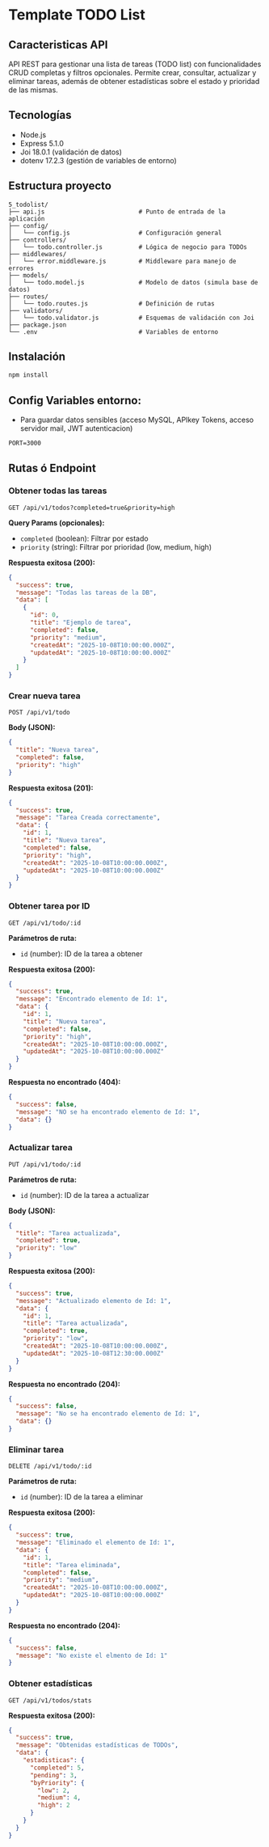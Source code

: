 # Template TODO List

## Caracteristicas API

API REST para gestionar una lista de tareas (TODO list) con funcionalidades CRUD completas y filtros opcionales. Permite crear, consultar, actualizar y eliminar tareas, además de obtener estadísticas sobre el estado y prioridad de las mismas.

## Tecnologías

- Node.js
- Express 5.1.0
- Joi 18.0.1 (validación de datos)
- dotenv 17.2.3 (gestión de variables de entorno)

## Estructura proyecto

```
5_todolist/
├── api.js                          # Punto de entrada de la aplicación
├── config/
│   └── config.js                   # Configuración general
├── controllers/
│   └── todo.controller.js          # Lógica de negocio para TODOs
├── middlewares/
│   └── error.middleware.js         # Middleware para manejo de errores
├── models/
│   └── todo.model.js               # Modelo de datos (simula base de datos)
├── routes/
│   └── todo.routes.js              # Definición de rutas
├── validators/
│   └── todo.validator.js           # Esquemas de validación con Joi
├── package.json
└── .env                            # Variables de entorno
```

## Instalación

```bash
npm install
```

## Config Variables entorno:
- Para guardar datos sensibles (acceso MySQL, APIkey Tokens, acceso servidor mail, JWT autenticacion)
```
PORT=3000
```

## Rutas ó Endpoint

### Obtener todas las tareas
```http
GET /api/v1/todos?completed=true&priority=high
```

**Query Params (opcionales):**
- `completed` (boolean): Filtrar por estado
- `priority` (string): Filtrar por prioridad (low, medium, high)

**Respuesta exitosa (200):**
```json
{
  "success": true,
  "message": "Todas las tareas de la DB",
  "data": [
    {
      "id": 0,
      "title": "Ejemplo de tarea",
      "completed": false,
      "priority": "medium",
      "createdAt": "2025-10-08T10:00:00.000Z",
      "updatedAt": "2025-10-08T10:00:00.000Z"
    }
  ]
}
```

### Crear nueva tarea
```http
POST /api/v1/todo
```

**Body (JSON):**
```json
{
  "title": "Nueva tarea",
  "completed": false,
  "priority": "high"
}
```

**Respuesta exitosa (201):**
```json
{
  "success": true,
  "message": "Tarea Creada correctamente",
  "data": {
    "id": 1,
    "title": "Nueva tarea",
    "completed": false,
    "priority": "high",
    "createdAt": "2025-10-08T10:00:00.000Z",
    "updatedAt": "2025-10-08T10:00:00.000Z"
  }
}
```

### Obtener tarea por ID
```http
GET /api/v1/todo/:id
```

**Parámetros de ruta:**
- `id` (number): ID de la tarea a obtener

**Respuesta exitosa (200):**
```json
{
  "success": true,
  "message": "Encontrado elemento de Id: 1",
  "data": {
    "id": 1,
    "title": "Nueva tarea",
    "completed": false,
    "priority": "high",
    "createdAt": "2025-10-08T10:00:00.000Z",
    "updatedAt": "2025-10-08T10:00:00.000Z"
  }
}
```

**Respuesta no encontrado (404):**
```json
{
  "success": false,
  "message": "NO se ha encontrado elemento de Id: 1",
  "data": {}
}
```

### Actualizar tarea
```http
PUT /api/v1/todo/:id
```

**Parámetros de ruta:**
- `id` (number): ID de la tarea a actualizar

**Body (JSON):**
```json
{
  "title": "Tarea actualizada",
  "completed": true,
  "priority": "low"
}
```

**Respuesta exitosa (200):**
```json
{
  "success": true,
  "message": "Actualizado elemento de Id: 1",
  "data": {
    "id": 1,
    "title": "Tarea actualizada",
    "completed": true,
    "priority": "low",
    "createdAt": "2025-10-08T10:00:00.000Z",
    "updatedAt": "2025-10-08T12:30:00.000Z"
  }
}
```

**Respuesta no encontrado (204):**
```json
{
  "success": false,
  "message": "No se ha encontrado elemento de Id: 1",
  "data": {}
}
```

### Eliminar tarea
```http
DELETE /api/v1/todo/:id
```

**Parámetros de ruta:**
- `id` (number): ID de la tarea a eliminar

**Respuesta exitosa (200):**
```json
{
  "success": true,
  "message": "Eliminado el elemento de Id: 1",
  "data": {
    "id": 1,
    "title": "Tarea eliminada",
    "completed": false,
    "priority": "medium",
    "createdAt": "2025-10-08T10:00:00.000Z",
    "updatedAt": "2025-10-08T10:00:00.000Z"
  }
}
```

**Respuesta no encontrado (204):**
```json
{
  "success": false,
  "message": "No existe el elmento de Id: 1"
}
```

### Obtener estadísticas
```http
GET /api/v1/todos/stats
```

**Respuesta exitosa (200):**
```json
{
  "success": true,
  "message": "Obtenidas estadísticas de TODOs",
  "data": {
    "estadisticas": {
      "completed": 5,
      "pending": 3,
      "byPriority": {
        "low": 2,
        "medium": 4,
        "high": 2
      }
    }
  }
}
```
